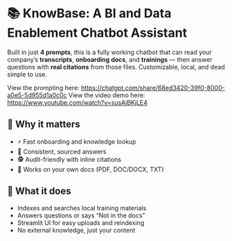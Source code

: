 # 📚 KnowBase: A BI and Data Enablement Chatbot Assistant

Built in just **4 prompts**, this is a fully working chatbot that can read your company’s **transcripts**, **onboarding docs**, and **trainings** — then answer questions with **real citations** from those files. Customizable, local, and dead simple to use.

View the prompting here: https://chatgpt.com/share/68ed3420-39f0-8000-a0e5-5d955d1a0c0c
View the video demo here: https://www.youtube.com/watch?v=susAiBKjLE4

## 🧠 Why it matters
- ⚡ Fast onboarding and knowledge lookup  
- 🔄 Consistent, sourced answers  
- 🕵️ Audit-friendly with inline citations  
- 🧰 Works on your own docs (PDF, DOC/DOCX, TXT)

## 🚀 What it does
- Indexes and searches local training materials  
- Answers questions or says “Not in the docs”  
- Streamlit UI for easy uploads and reindexing  
- No external knowledge, just your content
